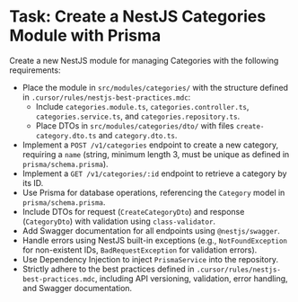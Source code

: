# Task: Create a NestJS Categories Module with Prisma

Create a new NestJS module for managing Categories with the following requirements:

- Place the module in `src/modules/categories/` with the structure defined in `.cursor/rules/nestjs-best-practices.mdc`:
  - Include `categories.module.ts`, `categories.controller.ts`, `categories.service.ts`, and `categories.repository.ts`.
  - Place DTOs in `src/modules/categories/dto/` with files `create-category.dto.ts` and `category.dto.ts`.
- Implement a `POST /v1/categories` endpoint to create a new category, requiring a `name` (string, minimum length 3, must be unique as defined in `prisma/schema.prisma`).
- Implement a `GET /v1/categories/:id` endpoint to retrieve a category by its ID.
- Use Prisma for database operations, referencing the `Category` model in `prisma/schema.prisma`.
- Include DTOs for request (`CreateCategoryDto`) and response (`CategoryDto`) with validation using `class-validator`.
- Add Swagger documentation for all endpoints using `@nestjs/swagger`.
- Handle errors using NestJS built-in exceptions (e.g., `NotFoundException` for non-existent IDs, `BadRequestException` for validation errors).
- Use Dependency Injection to inject `PrismaService` into the repository.
- Strictly adhere to the best practices defined in `.cursor/rules/nestjs-best-practices.mdc`, including API versioning, validation, error handling, and Swagger documentation.
